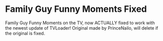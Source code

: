 # Family Guy Funny Moments Fixed
Family Guy Funny Moments on the TV, now ACTUALLY fixed to work with the newest update of TVLoader! Original made by PrinceNailo, will delete if the original is fixed.